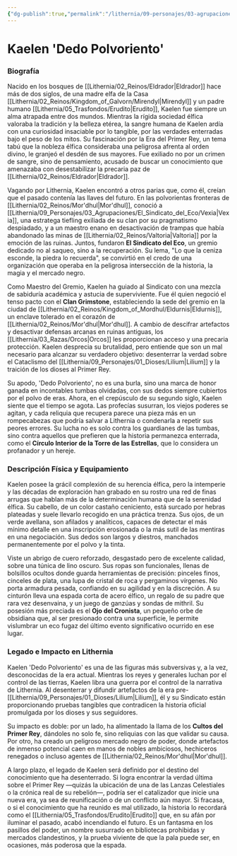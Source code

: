 ```yaml
---
{"dg-publish":true,"permalink":"/lithernia/09-personajes/03-agrupaciones/el-sindicato-del-eco/kaelen-dedo-polvoriento/","tags":["lithernia","personajes","Gremio","Mor'dhul","semielfo","arqueólogo"]}
---
```


# Kaelen 'Dedo Polvoriento'

### Biografía

Nacido en los bosques de [[Lithernia/02_Reinos/Eldrador\|Eldrador]] hace más de dos siglos, de una madre elfa de la Casa [[Lithernia/02_Reinos/Kingdom_of_Galvorn/Mirendyl\|Mirendyl]] y un padre humano [[Lithernia/05_Trasfondos/Erudito\|Erudito]], Kaelen fue siempre un alma atrapada entre dos mundos. Mientras la rígida sociedad élfica valoraba la tradición y la belleza etérea, la sangre humana de Kaelen ardía con una curiosidad insaciable por lo tangible, por las verdades enterradas bajo el peso de los mitos. Su fascinación por la Era del Primer Rey, un tema tabú que la nobleza élfica consideraba una peligrosa afrenta al orden divino, le granjeó el desdén de sus mayores. Fue exiliado no por un crimen de sangre, sino de pensamiento, acusado de buscar un conocimiento que amenazaba con desestabilizar la precaria paz de [[Lithernia/02_Reinos/Eldrador\|Eldrador]].

Vagando por Lithernia, Kaelen encontró a otros parias que, como él, creían que el pasado contenía las llaves del futuro. En las polvorientas fronteras de [[Lithernia/02_Reinos/Mor'dhul\|Mor'dhul]], conoció a [[Lithernia/09_Personajes/03_Agrupaciones/El_Sindicato_del_Eco/Vexia\|Vexia]], una estratega tiefling exiliada de su clan por su pragmatismo despiadado, y a un maestro enano en desactivación de trampas que había abandonado las minas de [[Lithernia/02_Reinos/Valtoria\|Valtoria]] por la emoción de las ruinas. Juntos, fundaron **El Sindicato del Eco**, un gremio dedicado no al saqueo, sino a la recuperación. Su lema, "Lo que la ceniza esconde, la piedra lo recuerda", se convirtió en el credo de una organización que operaba en la peligrosa intersección de la historia, la magia y el mercado negro.

Como Maestro del Gremio, Kaelen ha guiado al Sindicato con una mezcla de sabiduría académica y astucia de superviviente. Fue él quien negoció el tenso pacto con el **Clan Grimstone**, estableciendo la sede del gremio en la ciudad de [[Lithernia/02_Reinos/Kingdom_of_Mordhul/Eldurnis\|Eldurnis]], un enclave tolerado en el corazón de [[Lithernia/02_Reinos/Mor'dhul\|Mor'dhul]]. A cambio de descifrar artefactos y desactivar defensas arcanas en ruinas antiguas, los [[Lithernia/03_Razas/Orcos\|Orcos]] les proporcionan acceso y una precaria protección. Kaelen desprecia su brutalidad, pero entiende que son un mal necesario para alcanzar su verdadero objetivo: desenterrar la verdad sobre el Cataclismo del [[Lithernia/09_Personajes/01_Dioses/Lilium\|Lilium]] y la traición de los dioses al Primer Rey.

Su apodo, 'Dedo Polvoriento', no es una burla, sino una marca de honor ganada en incontables tumbas olvidadas, con sus dedos siempre cubiertos por el polvo de eras. Ahora, en el crepúsculo de su segundo siglo, Kaelen siente que el tiempo se agota. Las profecías susurran, los viejos poderes se agitan, y cada reliquia que recupera parece una pieza más en un rompecabezas que podría salvar a Lithernia o condenarla a repetir sus peores errores. Su lucha no es solo contra los guardianes de las tumbas, sino contra aquellos que prefieren que la historia permanezca enterrada, como el **Círculo Interior de la Torre de las Estrellas**, que lo considera un profanador y un hereje.

### Descripción Física y Equipamiento

Kaelen posee la grácil complexión de su herencia élfica, pero la intemperie y las décadas de exploración han grabado en su rostro una red de finas arrugas que hablan más de la determinación humana que de la serenidad élfica. Su cabello, de un color castaño ceniciento, está surcado por hebras plateadas y suele llevarlo recogido en una práctica trenza. Sus ojos, de un verde avellana, son afilados y analíticos, capaces de detectar el más mínimo detalle en una inscripción erosionada o la más sutil de las mentiras en una negociación. Sus dedos son largos y diestros, manchados permanentemente por el polvo y la tinta.

Viste un abrigo de cuero reforzado, desgastado pero de excelente calidad, sobre una túnica de lino oscuro. Sus ropas son funcionales, llenas de bolsillos ocultos donde guarda herramientas de precisión: pinceles finos, cinceles de plata, una lupa de cristal de roca y pergaminos vírgenes. No porta armadura pesada, confiando en su agilidad y en la discreción. A su cinturón lleva una espada corta de acero élfico, un regalo de su padre que rara vez desenvaina, y un juego de ganzúas y sondas de mithril. Su posesión más preciada es el **Ojo del Cronista**, un pequeño orbe de obsidiana que, al ser presionado contra una superficie, le permite vislumbrar un eco fugaz del último evento significativo ocurrido en ese lugar.

### Legado e Impacto en Lithernia

Kaelen 'Dedo Polvoriento' es una de las figuras más subversivas y, a la vez, desconocidas de la era actual. Mientras los reyes y generales luchan por el control de las tierras, Kaelen libra una guerra por el control de la narrativa de Lithernia. Al desenterrar y difundir artefactos de la era pre-[[Lithernia/09_Personajes/01_Dioses/Lilium\|Lilium]], él y su Sindicato están proporcionando pruebas tangibles que contradicen la historia oficial promulgada por los dioses y sus seguidores.

Su impacto es doble: por un lado, ha alimentado la llama de los **Cultos del Primer Rey**, dándoles no solo fe, sino reliquias con las que validar su causa. Por otro, ha creado un peligroso mercado negro de poder, donde artefactos de inmenso potencial caen en manos de nobles ambiciosos, hechiceros renegados o incluso agentes de [[Lithernia/02_Reinos/Mor'dhul\|Mor'dhul]].

A largo plazo, el legado de Kaelen será definido por el destino del conocimiento que ha desenterrado. Si logra encontrar la verdad última sobre el Primer Rey —quizás la ubicación de una de las Lanzas Celestiales o la crónica real de su rebelión—, podría ser el catalizador que inicie una nueva era, ya sea de reunificación o de un conflicto aún mayor. Si fracasa, o si el conocimiento que ha reunido es mal utilizado, la historia lo recordará como el [[Lithernia/05_Trasfondos/Erudito\|Erudito]] que, en su afán por iluminar el pasado, acabó incendiando el futuro. Es un fantasma en los pasillos del poder, un nombre susurrado en bibliotecas prohibidas y mercados clandestinos, y la prueba viviente de que la pala puede ser, en ocasiones, más poderosa que la espada.
